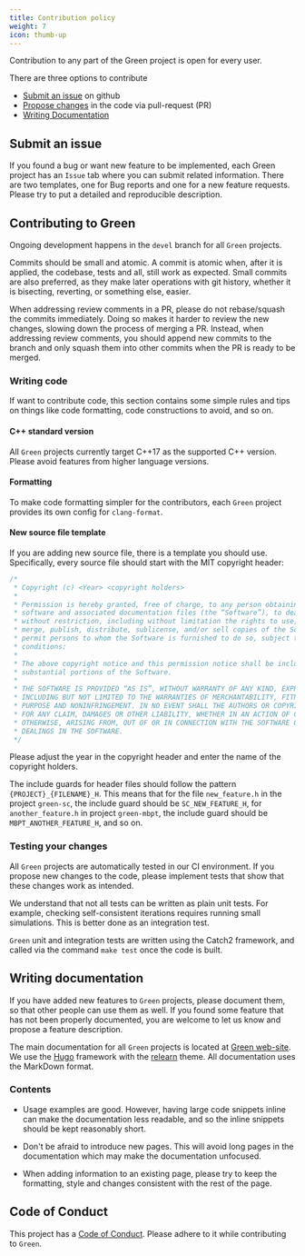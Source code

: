 ```yaml
---
title: Contribution policy
weight: 7
icon: thumb-up
---
```


Contribution to any part of the Green project is open for every user.

There are three options to contribute
  - [Submit an issue](#submit-an-issue) on github
  - [Propose changes](#contributing-to-green) in the code via pull-request (PR)
  - [Writing Documentation](#writing-documentation)


## Submit an issue

If you found a bug or want new feature to be implemented, each Green project
has an `Issue` tab where you can submit related information. There are two templates,
one for Bug reports and one for a new feature requests. Please try to 
put a detailed and reproducible description.


## Contributing to Green

Ongoing development happens in the `devel` branch for all `Green` projects.

Commits should be small and atomic. A commit is atomic when, after it is
applied, the codebase, tests and all, still work as expected. Small
commits are also preferred, as they make later operations with git history,
whether it is bisecting, reverting, or something else, easier.

When addressing review comments in a PR, please do not rebase/squash the
commits immediately. Doing so makes it harder to review the new changes,
slowing down the process of merging a PR. Instead, when addressing review
comments, you should append new commits to the branch and only squash
them into other commits when the PR is ready to be merged.

### Writing code

If want to contribute code, this section contains some simple rules
and tips on things like code formatting, code constructions to avoid,
and so on.

#### **C++ standard version**

All `Green` projects currently target C++17 as the supported C++ version.
Please avoid features from higher language versions.


#### **Formatting**

To make code formatting simpler for the contributors, each `Green` project provides
its own config for `clang-format`.

#### **New source file template**

If you are adding new source file, there is a template you should use.
Specifically, every source file should start with the MIT copyright header:
```cpp
/*
 * Copyright (c) <Year> <copyright holders>
 *
 * Permission is hereby granted, free of charge, to any person obtaining a copy of this 
 * software and associated documentation files (the “Software”), to deal in the Software
 * without restriction, including without limitation the rights to use, copy, modify, 
 * merge, publish, distribute, sublicense, and/or sell copies of the Software, and to 
 * permit persons to whom the Software is furnished to do so, subject to the following 
 * conditions:
 *
 * The above copyright notice and this permission notice shall be included in all copies or 
 * substantial portions of the Software.
 *
 * THE SOFTWARE IS PROVIDED “AS IS”, WITHOUT WARRANTY OF ANY KIND, EXPRESS OR IMPLIED,
 * INCLUDING BUT NOT LIMITED TO THE WARRANTIES OF MERCHANTABILITY, FITNESS FOR A PARTICULAR
 * PURPOSE AND NONINFRINGEMENT. IN NO EVENT SHALL THE AUTHORS OR COPYRIGHT HOLDERS BE LIABLE
 * FOR ANY CLAIM, DAMAGES OR OTHER LIABILITY, WHETHER IN AN ACTION OF CONTRACT, TORT OR
 * OTHERWISE, ARISING FROM, OUT OF OR IN CONNECTION WITH THE SOFTWARE OR THE USE OR OTHER
 * DEALINGS IN THE SOFTWARE.
 */
```
Please adjust the year in the copyright header and enter the name of the copyright holders.


The include guards for header files should follow the pattern `{PROJECT}_{FILENAME}_H`.
This means that for the file `new_feature.h` in the project `green-sc`, the include guard should
be `SC_NEW_FEATURE_H`, for `another_feature.h` in project `green-mbpt`, the include
guard should be `MBPT_ANOTHER_FEATURE_H`, and so on.


### Testing your changes

All `Green` projects are automatically tested in our CI environment.
If you propose new changes to the code, please implement tests that show that
these changes work as intended. 

We understand that not all tests can be written as plain unit tests. 
For example, checking self-consistent iterations requires running small simulations.
This is better done as an integration test. 

`Green` unit and integration tests are written using the Catch2 framework, 
and called via the command `make test` once the code is built.

## Writing documentation

If you have added new features to `Green` projects, please document them, 
so that other people can use them as well. If you found some feature that has 
not been properly documented, you are welcome to let us know and propose a feature description.

The main documentation for all `Green` projects is located at [Green web-site](https://green-phys.org).
We use the [Hugo](https://github.com/gohugoio/hugo) framework with the [relearn](https://github.com/McShelby/hugo-theme-relearn) theme.
All documentation uses the MarkDown format.


### Contents

* Usage examples are good. However, having large code snippets inline
can make the documentation less readable, and so the inline snippets
should be kept reasonably short.

* Don't be afraid to introduce new pages. This will avoid long pages in the documentation
which may make the documentation unfocused.

* When adding information to an existing page, please try to keep the 
formatting, style and changes consistent with the rest of the page.


## Code of Conduct

This project has a [Code of Conduct](https://github.com/Green-Phys/green-mbpt?tab=coc-ov-file#readme). Please adhere to it while contributing to `Green`.


